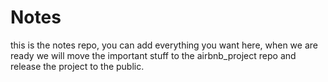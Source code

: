 # Notes
this is the notes repo, you can add everything you want here, when we are ready we will move the important stuff to the airbnb_project repo and release the project to the public.

